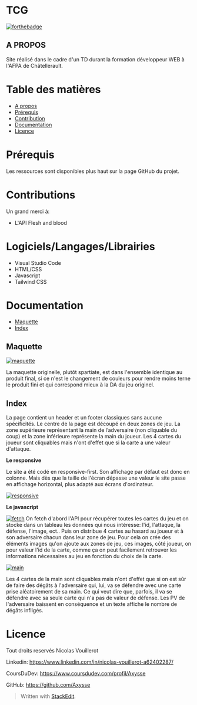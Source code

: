 ﻿# **TCG**
[![forthebadge](https://forthebadge.com/images/featured/featured-built-with-love.svg)](https://forthebadge.com)
## A PROPOS

Site réalisé dans le cadre d'un TD durant la formation développeur WEB à l'AFPA de Châtellerault.

# Table des matières

 - [A propos](##Apropos)
 - [Prérequis](#Prérequis)
 - [Contribution](#Contribution)
 - [Documentation](#Documentation)
 - [Licence](#Licence)


# Prérequis

Les ressources sont disponibles plus haut sur la page GitHub du projet.

# Contributions

Un grand merci à:

 - L'API Flesh and blood


# Logiciels/Langages/Librairies

 - Visual Studio Code
 - HTML/CSS
 - Javascript
 - Tailwind CSS

# Documentation

 - [Maquette](##Maquette) 
 - [Index](##Index)

## Maquette

<a href="https://ibb.co/BwTNnKQ"><img src="https://i.ibb.co/9GytZ31/maquette.png" alt="maquette" border="0"></a>

La maquette originelle, plutôt spartiate, est dans l'ensemble identique au produit final, si ce n'est le changement de couleurs pour rendre moins terne le produit fini et qui correspond mieux à la DA du jeu originel.

## Index
La page contient un header et un footer classiques sans aucune spécificités. Le centre de la page est découpé en deux zones de jeu. La zone supérieure représentant la main de l’adversaire (non cliquable du coup) et la zone inférieure représente la main du joueur. Les 4 cartes du joueur sont cliquables mais n'ont d'effet que si la carte a une valeur d'attaque.

**Le responsive**

Le site a été codé en responsive-first. Son affichage par défaut est donc en colonne. Mais dès que la taille de l'écran dépasse une valeur le site passe en affichage horizontal, plus adapté aux écrans d'ordinateur.

<a href="https://ibb.co/QFBgcqc"><img src="https://i.ibb.co/pvD7PsP/responsive.png" alt="responsive" border="0"></a>

**Le javascript**

<a href="https://ibb.co/vqghfZ1"><img src="https://i.ibb.co/NCQrfZx/fetch.png" alt="fetch" border="0"></a>
On fetch d'abord l'API pour récupérer toutes les cartes du jeu et on stocke dans un tableau les données qui nous intéresse: l'id, l'attaque, la défense, l'image, ect..
Puis on distribue 4 cartes au hasard au joueur et à son adversaire chacun dans leur zone de jeu. Pour cela on crée des éléments images qu'on ajoute aux zones de jeu, ces images, côté joueur, on pour valeur l'id de la carte, comme ça on peut facilement retrouver les informations nécessaires au jeu en fonction du choix de la carte. 

<a href="https://ibb.co/ft24nCX"><img src="https://i.ibb.co/Gk0ctVd/main.png" alt="main" border="0"></a>

Les 4 cartes de la main sont cliquables mais n'ont d'effet que si on est sûr de faire des dégâts à l'adversaire qui, lui, va se défendre avec une carte prise aléatoirement de sa main. Ce qui veut dire que, parfois, il va se défendre avec sa seule carte qui n'a pas de valeur de défense.
Les PV de l'adversaire baissent en conséquence et un texte affiche le nombre de dégâts infligés.



# Licence

Tout droits reservés Nicolas Vouillerot

Linkedin: https://www.linkedin.com/in/nicolas-vouillerot-a62402287/

CoursDuDev: https://www.coursdudev.com/profil/Axysse

GitHub: https://github.com/Axysse

> Written with [StackEdit](https://stackedit.io/).
